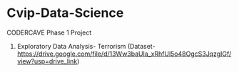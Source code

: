 # Cvip-Data-Science
CODERCAVE Phase 1 Project
1. Exploratory Data Analysis- Terrorism (Dataset- https://drive.google.com/file/d/13Ww3baUla_xRhfUl5o48OgcS3JqzgIGf/view?usp=drive_link)
